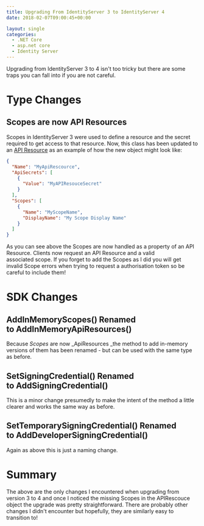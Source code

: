 ```yaml
---
title: Upgrading From IdentityServer 3 to IdentityServer 4
date: 2018-02-07T09:00:45+00:00

layout: single
categories:
  - .NET Core
  - asp.net core
  - Identity Server
---
```

Upgrading from IdentityServer 3 to 4 isn't too tricky but there are some traps you can fall into if you are not careful.

# Type Changes

## Scopes are now API Resources

Scopes in IdentityServer 3 were used to define a resource and the secret required to get access to that resource. Now, this class has been updated to an [API Resource](http://docs.identityserver.io/en/release/reference/api_resource.html) as an example of how the new object might look like:

```json
{
  "Name": "MyApiRescource",
  "ApiSecrets": [
    {
      "Value": "MyAPIResouceSecret"
    }
  ],
  "Scopes": [
    {
      "Name": "MyScopeName",
      "DisplayName": "My Scope Display Name"
    }
  ]
}
```

As you can see above the Scopes are now handled as a property of an API Resource. Clients now request an API Resource and a valid associated scope. If you forget to add the Scopes as I did you will get invalid Scope errors when trying to request a authorisation token so be careful to include them!

# SDK Changes

## AddInMemoryScopes() Renamed to AddInMemoryApiResources()

Because _Scopes_ are now _ApiResources _the method to add in-memory versions of them has been renamed - but can be used with the same type as before.

## SetSigningCredential() Renamed to AddSigningCredential()

This is a minor change presumedly to make the intent of the method a little clearer and works the same way as before.

## SetTemporarySigningCredential() Renamed to AddDeveloperSigningCredential()

Again as above this is just a naming change.

# Summary

The above are the only changes I encountered when upgrading from version 3 to 4 and once I noticed the missing Scopes in the APIRescouce object the upgrade was pretty straightforward. There are probably other changes I didn't encounter but hopefully, they are similarly easy to transition to!